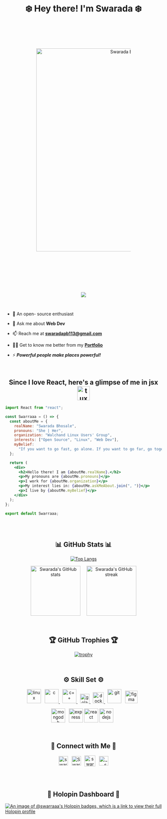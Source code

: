 # <div align="center">❄️ Hey there! I'm Swarada ❄️</div>

<div align="center" style="margin:100px;" >
  <a href="https://app.daily.dev/swarraaa"><img src="https://api.daily.dev/devcards/v2/Sm23icw2c1JxefWyBUCKJ.png?type=wide&r=iu4" width="652" alt="Swarada Bhosale's Dev Card"/></a>
</div>
<br>
<div align="center">  
  
  ![](https://komarev.com/ghpvc/?username=swarraaa&color=blueviolet)
  
</div>

<br>

- 🌱 An open- source enthusiast

- 💬 Ask me about **Web Dev**

- 📫 Reach me at **swaradapb113@gmail.com**

- 👨‍💻 Get to know me better from my **[Portfolio](https://swarada.vercel.app/)**

- ⚡ <b><i>Powerful people make places powerful!</i></b>

<br>

## <div align="center" color="purple">Since I love React, here's a glimpse of me in jsx <img src="https://media1.giphy.com/avatars/Care-Kita-App/akADEkX6AvR3.gif" alt="tux" height="45" width="40"></div>

<!-- Gif options -->
<!-- <img src="https://media2.giphy.com/media/l2FSi4zPU5dnLyd7Q4/giphy.gif">
<img src="https://i.pinimg.com/originals/ca/4f/49/ca4f49a7106355f3731a1fb5a6a6864b.gif">
<img src="https://media1.giphy.com/avatars/Care-Kita-App/akADEkX6AvR3.gif"> -->

```jsx
import React from "react";

const Swarraaa = () => {
  const aboutMe = {
    realName: "Swarada Bhosale",
    pronouns: "She | Her",
    organization: "Walchand Linux Users' Group",
    interests: ["Open Source", "Linux", "Web Dev"],
    myBelief:
      "If you want to go fast, go alone. If you want to go far, go together.",
  };

  return (
    <div>
      <h2>Hello there! I am {aboutMe.realName}.</h2>
      <p>My pronouns are {aboutMe.pronouns}</p>
      <p>I work for {aboutMe.organization}</p>
      <p>My interest lies in: {aboutMe.askMeAbout.join(", ")}</p>
      <p>I live by {aboutMe.myBelief}</p>
    </div>
  );
};

export default Swarraaa;
```

<br> <br>

<div align="center">

## 📊 GitHub Stats 📊

[![Top Langs](https://github-readme-stats.vercel.app/api/top-langs/?username=swarraaa&layout=compact&theme=midnight-purple)](https://github.com/swarraaa/github-readme-stats)

<p >
    <img src="https://github-readme-stats.vercel.app/api?username=swarraaa&show_icons=true&theme=midnight-purple" alt="Swarada's GitHub stats" height="160"> 
    &nbsp; &nbsp; 
    <img src="https://github-readme-streak-stats.herokuapp.com?user=swarraaa&theme=midnight-purple" alt="Swarada's GitHub streak" height="160">
</p>

<br> <be>

## 🏆 GitHub Trophies 🏆

[![trophy](https://github-profile-trophy.vercel.app/?username=swarraaa&theme=darkhub&row=2&column=3&margin-w=20&margin-h=20)](https://github.com/swarraaa/github-profile-trophy)

<br> <be>

## ⚙️ Skill Set ⚙️

<p align="center">
    <!-- Linux -->
    <a href="https://www.linux.org/" target="_blank" rel="noreferrer"> <img src="https://res.cloudinary.com/dduur8qoo/image/upload/v1685246511/Tux_v2wp6k.png" alt="linux" height="45"/></a> &nbsp;
    <!-- C -->
    <a href="https://www.cprogramming.com/" target="_blank" rel="noreferrer"> <img src="https://res.cloudinary.com/dduur8qoo/image/upload/v1685246448/c_s0mlle.png" alt="c" height="45"/> </a>  &nbsp;
    <!-- C++ -->
    <a href="https://www.w3schools.com/cpp/" target="_blank" rel="noreferrer"> <img src="https://res.cloudinary.com/dduur8qoo/image/upload/v1685246444/cpp_askiyi.png" alt="c++" height="45"/> </a> &nbsp;
    <!-- GoLang -->
    <a href="https://go.dev/" target="_blank" rel="noreferrer"> <img src="https://upload.wikimedia.org/wikipedia/commons/thumb/0/05/Go_Logo_Blue.svg/1200px-Go_Logo_Blue.svg.png" alt="golang" height="30"/> </a> &nbsp;
    <!-- Docker -->
    <a href="https://www.docker.com/" target="_blank" rel="noreferrer"> <img src="https://www.docker.com/wp-content/uploads/2023/05/symbol_blue-docker-logo.png" alt="docker" height="35"/> </a> &nbsp;
    <!-- Git -->
    <a href="https://git-scm.com/" target="_blank" rel="noreferrer"><img src="https://res.cloudinary.com/dduur8qoo/image/upload/v1683522879/git_pjie4r.png" alt="git" height="45"/></a> &nbsp;
    <!-- Figma -->
    <a href="https://www.figma.com/" target="_blank" rel="noreferrer"><img src="https://upload.wikimedia.org/wikipedia/commons/thumb/3/33/Figma-logo.svg/1667px-Figma-logo.svg.png" alt="figma" height="40"/></a> &nbsp;
</p>
<p align="center">
    <!-- MongoDB -->
    <a href="https://www.mongodb.com/" target="_blank" rel="noreferrer"><img src="https://miro.medium.com/v2/resize:fit:512/1*doAg1_fMQKWFoub-6gwUiQ.png" alt="mongodb" height="45"/></a> &nbsp;
    <!-- Express -->
    <a href="https://expressjs.com/" target="_blank" rel="noreferrer"><img src="https://youteam.io/blog/wp-content/uploads/2022/04/expressjs_logo.png" alt="express" height="45"/></a>
    <!-- React js -->
    <a href="https://reactjs.org/" target="_blank" rel="noreferrer"><img src="https://res.cloudinary.com/dduur8qoo/image/upload/v1685246544/reactjs_tv42ar.png" alt="react" height="45"/></a>
    <!-- NodeJS -->
    <a href="https://nodejs.org/en/" target="_blank" rel="noreferrer"><img src="https://upload.wikimedia.org/wikipedia/commons/thumb/d/d9/Node.js_logo.svg/1200px-Node.js_logo.svg.png" alt="nodejs" height="45"/></a> &nbsp;
</p>

<br>

## 💬 Connect with Me 💬

<p align="center">
  <!-- Linkedin -->
  &nbsp; <a href="https://www.linkedin.com/in/swarada-bhosale/" target="_blank"><img align="center" src="https://res.cloudinary.com/dduur8qoo/image/upload/v1685247353/linkedin_mg2ujv.png" alt="swarada-bhosale" height="30" width="30" /></a> &nbsp;
  <!-- Twitter -->
  <a href="https://twitter.com/SwaradaBhosale?t=Mqn1x7BnXT1aC0PIGxQeeg&s=09" target="_blank"><img align="center" src="https://res.cloudinary.com/dduur8qoo/image/upload/v1685247353/twitter-removebg-preview_qmm0f4.png" alt="SwaradaBhosale" height="30" width="30" /></a> &nbsp;
  <!-- Leetcode -->
  <a href="https://leetcode.com/u/swaraa_1383/" target="_blank"><img align="center" src="https://cdn.iconscout.com/icon/free/png-128/free-leetcode-3521542-2944960.png?f=webp" alt="swaraa_1383" height="35" width="35" /></a> &nbsp;
  <!-- Instagram -->
  <a href="https://instagram.com/__.swaraa.__?igshid=ZGUzMzM3NWJiOQ==" target="_blank"><img align="center" src="https://res.cloudinary.com/dduur8qoo/image/upload/v1689773467/Instagram_vn7dni_kzulby.png" alt="__.swaraa.__" height="30" width="30" /></a> &nbsp;
</p>

<br> <br>

## 🔮 Holopin Dashboard 🔮

</div>

[![An image of @swarraaa's Holopin badges, which is a link to view their full Holopin profile](https://holopin.me/swarraaa)](https://holopin.io/@swarraaa)
